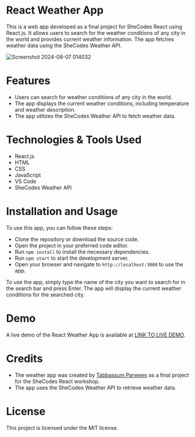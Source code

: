 # React Weather App
This is a web app developed as a final project for SheCodes React using React.js. It allows users to search for the weather conditions of any city in the world and provides current weather information. The app fetches weather data using the SheCodes Weather API.

![Screenshot 2024-08-07 014032](https://github.com/user-attachments/assets/2fb670ae-1e24-42f4-98a4-c0245d32ee46)

# Features
- Users can search for weather conditions of any city in the world.
- The app displays the current weather conditions, including temperature and weather description.
- The app utilizes the SheCodes Weather API to fetch weather data.

# Technologies & Tools Used
- React.js
- HTML
- CSS
- JavaScript
- VS Code
- SheCodes Weather API

# Installation and Usage
To use this app, you can follow these steps:

- Clone the repository or download the source code.
- Open the project in your preferred code editor.
- Run  `npm install` to install the necessary dependencies.
- Run `npm start` to start the development server.
- Open your browser and navigate to `http://localhost:3000` to use the app.

To use the app, simply type the name of the city you want to search for in the search bar and press Enter. The app will display the current weather conditions for the searched city.


# Demo
A live demo of the React Weather App is available at [LINK TO LIVE DEMO](https://weather-app-chi-orpin-24.vercel.app/).

# Credits
- The weather app was created by [Tabbassum Parween](https://github.com/Tabbassum-Parween-30) as a final project for the SheCodes React workshop.
- The app uses the SheCodes Weather API to retrieve weather data.

# License
This project is licensed under the MIT license.
